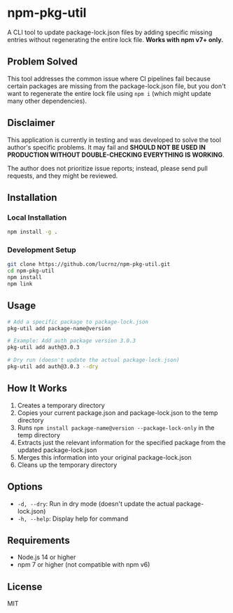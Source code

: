 # npm-pkg-util

A CLI tool to update package-lock.json files by adding specific missing entries without regenerating the entire lock file. **Works with npm v7+ only.**

## Problem Solved

This tool addresses the common issue where CI pipelines fail because certain packages are missing from the package-lock.json file, but you don't want to regenerate the entire lock file using `npm i` (which might update many other dependencies).

## Disclaimer

This application is currently in testing and was developed to solve the tool author's specific problems. It may fail and **SHOULD NOT BE USED IN PRODUCTION WITHOUT DOUBLE-CHECKING EVERYTHING IS WORKING**.

The author does not prioritize issue reports; instead, please send pull requests, and they might be reviewed.

## Installation

### Local Installation

```bash
npm install -g .
```

### Development Setup

```bash
git clone https://github.com/lucrnz/npm-pkg-util.git
cd npm-pkg-util
npm install
npm link
```

## Usage

```bash
# Add a specific package to package-lock.json
pkg-util add package-name@version

# Example: Add auth package version 3.0.3
pkg-util add auth@3.0.3

# Dry run (doesn't update the actual package-lock.json)
pkg-util add auth@3.0.3 --dry
```

## How It Works

1. Creates a temporary directory
2. Copies your current package.json and package-lock.json to the temp directory
3. Runs `npm install package-name@version --package-lock-only` in the temp directory
4. Extracts just the relevant information for the specified package from the updated package-lock.json
5. Merges this information into your original package-lock.json
6. Cleans up the temporary directory

## Options

- `-d, --dry`: Run in dry mode (doesn't update the actual package-lock.json)
- `-h, --help`: Display help for command

## Requirements

- Node.js 14 or higher
- npm 7 or higher (not compatible with npm v6)

## License

MIT